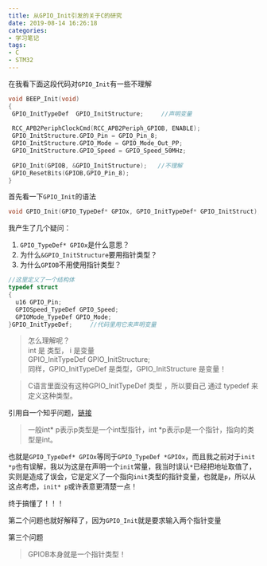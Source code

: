 ```yaml
---
title: 从GPIO_Init引发的关于C的研究
date: 2019-08-14 16:26:18
categories: 
- 学习笔记
tags: 
- C
- STM32
---
```

在我看下面这段代码对`GPIO_Init`有一些不理解

```C
void BEEP_Init(void)
{
 GPIO_InitTypeDef  GPIO_InitStructure;     //声明变量
 	
 RCC_APB2PeriphClockCmd(RCC_APB2Periph_GPIOB, ENABLE);
 GPIO_InitStructure.GPIO_Pin = GPIO_Pin_8;				 
 GPIO_InitStructure.GPIO_Mode = GPIO_Mode_Out_PP; 		 
 GPIO_InitStructure.GPIO_Speed = GPIO_Speed_50MHz;	 
 
 GPIO_Init(GPIOB, &GPIO_InitStructure);	  //不理解
 GPIO_ResetBits(GPIOB,GPIO_Pin_8);
}
```


首先看一下`GPIO_Init`的语法

```C
void GPIO_Init(GPIO_TypeDef* GPIOx, GPIO_InitTypeDef* GPIO_InitStruct);
```
我产生了几个疑问：

1. `GPIO_TypeDef* GPIOx`是什么意思？
2. 为什么`&GPIO_InitStructure`要用指针类型？
3. 为什么`GPIOB`不用使用指针类型？

```C
//这里定义了一个结构体
typedef struct
{
  u16 GPIO_Pin;
  GPIOSpeed_TypeDef GPIO_Speed;
  GPIOMode_TypeDef GPIO_Mode;
}GPIO_InitTypeDef;     //代码里用它来声明变量
```
>怎么理解呢？  
int 是 类型， i 是变量  
GPIO_InitTypeDef GPIO_InitStructure;  
同样，GPIO_InitTypeDef 是类型，GPIO_InitStructure 是变量！

>C语言里面没有这种GPIO_InitTypeDef 类型 ，所以要自己 通过 typedef 来定义这种类型。

引用自一个知乎问题，[链接](https://www.zhihu.com/question/21136956)

>一般int* p表示p类型是一个int型指针，int *p表示p是一个指针，指向的类型是int。

也就是`GPIO_TypeDef* GPIOx`等同于`GPIO_TypeDef *GPIOx`，而且我之前对于`init *p`也有误解，我以为这是在声明一个`init`常量，我当时误认`*`已经把地址取值了，实则是造成了误会，它是定义了一个指向`init`类型的指针变量，也就是`p`，所以从这点考虑，`init* p`或许表意更清楚一点！

终于搞懂了！！！

第二个问题也就好解释了，因为`GPIO_Init`就是要求输入两个指针变量

第三个问题

> GPIOB本身就是一个指针类型！


